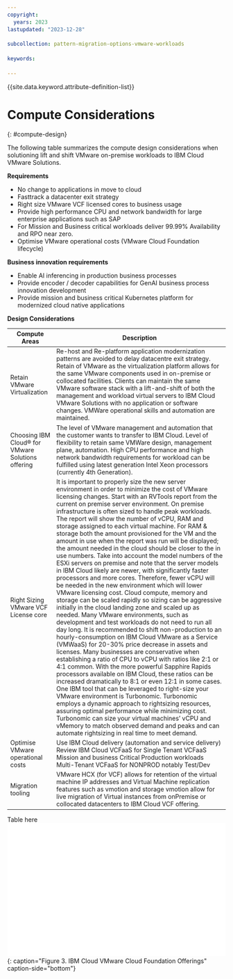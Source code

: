 ```yaml
---
copyright:
  years: 2023
lastupdated: "2023-12-28"

subcollection: pattern-migration-options-vmware-workloads

keywords:

---
```


{{site.data.keyword.attribute-definition-list}}

# Compute Considerations

{: \#compute-design}

The following table summarizes the compute design considerations when solutioning lift and shift VMware on-premise workloads to IBM Cloud VMware Solutions.

**Requirements**

-   No change to applications in move to cloud
-   Fasttrack a datacenter exit strategy
-   Right size VMware VCF licensed cores to business usage
-   Provide high performance CPU and network bandwidth for large enterprise applications such as SAP
-   For Mission and Business critical workloads deliver 99.99% Availability and RPO near zero.
-   Optimise VMware operational costs (VMware Cloud Foundation lifecycle)

**Business innovation requirements**

-   Enable AI inferencing in production business processes
-   Provide encoder / decoder capabilities for GenAI business process innovation development
-   Provide mission and business critical Kubernetes platform for modernized cloud native applications

**Design Considerations**

| Compute Areas                                     | Description                                                                                                                                                                                                                                                                                                                                                                                                                                                                                                                                                                                                                                                                                                                                                                                                                                                                                                                                                                                                                                                                                                                                                                                                                                                                                                                                                                                                                                                                                                                                                                                                                                                                                                                                                                                                                                                                                                                |
|---------------------------------------------------|----------------------------------------------------------------------------------------------------------------------------------------------------------------------------------------------------------------------------------------------------------------------------------------------------------------------------------------------------------------------------------------------------------------------------------------------------------------------------------------------------------------------------------------------------------------------------------------------------------------------------------------------------------------------------------------------------------------------------------------------------------------------------------------------------------------------------------------------------------------------------------------------------------------------------------------------------------------------------------------------------------------------------------------------------------------------------------------------------------------------------------------------------------------------------------------------------------------------------------------------------------------------------------------------------------------------------------------------------------------------------------------------------------------------------------------------------------------------------------------------------------------------------------------------------------------------------------------------------------------------------------------------------------------------------------------------------------------------------------------------------------------------------------------------------------------------------------------------------------------------------------------------------------------------------|
| Retain VMware Virtualization                      | Re-host and Re-platform application modernization patterns are avoided to delay datacentre exit strategy. Retain of VMware as the virtualization platform allows for the same VMware components used in on-premise or collocated facilities. Clients can maintain the same VMware software stack with a lift-and-shift of both the management and workload virtual servers to IBM Cloud VMware Solutions with no application or software changes. VMWare operational skills and automation are maintained.                                                                                                                                                                                                                                                                                                                                                                                                                                                                                                                                                                                                                                                                                                                                                                                                                                                                                                                                                                                                                                                                                                                                                                                                                                                                                                                                                                                                                 |
| Choosing IBM Cloud® for VMware Solutions offering | The level of VMware management and automation that the customer wants to transfer to IBM Cloud. Level of flexibility to retain same VMWare design, management plane, automation. High CPU performance and high network bandwidth requirements for workload can be fulfilled using latest generation Intel Xeon processors (currently 4th Generation).                                                                                                                                                                                                                                                                                                                                                                                                                                                                                                                                                                                                                                                                                                                                                                                                                                                                                                                                                                                                                                                                                                                                                                                                                                                                                                                                                                                                                                                                                                                                                                      |
| Right Sizing VMware VCF License core              | It is important to properly size the new server environment in order to minimize the cost of VMware licensing changes. Start with an RVTools report from the current on premise server environment. On premise infrastructure is often sized to handle peak workloads. The report will show the number of vCPU, RAM and storage assigned to each virtual machine. For RAM & storage both the amount provisioned for the VM and the amount in use when the report was run will be displayed; the amount needed in the cloud should be closer to the in use numbers. Take into account the model numbers of the ESXi servers on premise and note that the server models in IBM Cloud likely are newer, with significantly faster processors and more cores. Therefore, fewer vCPU will be needed in the new environment which will lower VMware licensing cost. Cloud compute, memory and storage can be scaled rapidly so sizing can be aggressive initially in the cloud landing zone and scaled up as needed. Many VMware environments, such as development and test workloads do not need to run all day long. It is recommended to shift non-production to an hourly-consumption on IBM Cloud VMware as a Service (VMWaaS) for 20-30% price decrease in assets and licenses. Many businesses are conservative when establishing a ratio of CPU to vCPU with ratios like 2:1 or 4:1 common. With the more powerful Sapphire Rapids processors available on IBM Cloud, these ratios can be increased dramatically to 8:1 or even 12:1 in some cases. One IBM tool that can be leveraged to right-size your VMware environment is Turbonomic. Turbonomic employs a dynamic approach to rightsizing resources, assuring optimal performance while minimizing cost. Turbonomic can size your virtual machines’ vCPU and vMemory to match observed demand and peaks and can automate rightsizing in real time to meet demand. |
| Optimise VMware operational costs                 | Use IBM Cloud delivery (automation and service delivery) Review IBM Cloud VCFaaS for Single Tenant VCFaaS Mission and business Critical Production workloads Multi-Tenant VCFaaS for NONPROD notably Test/Dev                                                                                                                                                                                                                                                                                                                                                                                                                                                                                                                                                                                                                                                                                                                                                                                                                                                                                                                                                                                                                                                                                                                                                                                                                                                                                                                                                                                                                                                                                                                                                                                                                                                                                                              |
| Migration tooling                                 | VMware HCX (for VCF) allows for retention of the virtual machine IP addresses and Virtual Machine replication features such as vmotion and storage vmotion allow for live migration of Virtual instances from onPremise or collocated datacenters to IBM Cloud VCF offering.                                                                                                                                                                                                                                                                                                                                                                                                                                                                                                                                                                                                                                                                                                                                                                                                                                                                                                                                                                                                                                                                                                                                                                                                                                                                                                                                                                                                                                                                                                                                                                                                                                               |

Table here ![Pattern overview.](ibmcloudvcftable.svg){: caption="Figure 3. IBM Cloud VMware Cloud Foundation Offerings" caption-side="bottom"}
